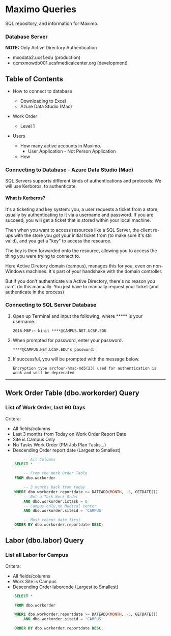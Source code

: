 # Maximo Queries

SQL repository, and information for Maximo.

### Database Server
**NOTE:** Only Active Directory Authentication

* mxodata2.ucsf.edu (production)
* qcmxmowdb001.ucsfmedicalcenter.org (development)


## Table of Contents

* How to connect to database
    * Downloading to Excel 
    * Azure Data Studio (Mac)

* Work Order
    * Level 1

* Users
    * How many active accounts in Maximo.
        * User Application - Not Person Application 
    * How 


### Connecting to Database - Azure Data Studio (Mac)

SQL Servers supports different kinds of authentications and protocols: We will use Kerboros, to authenticate.

#### What is Kerberos?

It's a ticketing and key system: you, a user requests a ticket from a store, usually by authenticating to it via a username and password. If you are succeed, you will get a ticket that is stored within your local machine.

Then when you want to access resources like a SQL Server, the client re-ups with the store you got your initial ticket from (to make sure it's still valid), and you get a "key" to access the resource.

The key is then forwarded onto the resource, allowing you to access the thing you were trying to connect to.

Here Active Diretory domain (campus), manages this for you, even on non-Windows machines. It's part of your handshake with the domain controller.

But if you don't authenticate via Active Directory, there's no reason you can't do this manually. You just have to manually request your ticket (and authenticate in the process)

### Connecting to SQL Server Database 

1. Open up Terminal and input the following, where ***** is your username.
    ```console
    2016-MBP:~ kinit ****@CAMPUS.NET.UCSF.EDU
    ```
2. When prompted for password, enter your password.
    ```console
    ****@CAMPUS.NET.UCSF.EDU's password:
    ```
3. If successful, you will be prompted with the message below.
    ```console
    Encryption type arcfour-hmac-md5(23) used for authentication is weak and will be deprecated
    ```

---

## Work Order Table (dbo.workorder) Query

### List of Work Order, last 90 Days
Critera:
* All fields/columns
* Last 3 months from Today on Work Order Report Date
* Site is Campus Only
* No Tasks Work Order (PM Job Plan Tasks...)
* Descending Order report date (Largest to Smallest)

```sql
        -- All Columns
    SELECT * 

        -- From the Work Order Table
    FROM dbo.workorder

        -- 3 months back from today
    WHERE dbo.workorder.reportdate >= DATEADD(MONTH, -3, GETDATE())   
        -- Not a Task Work Order
        AND dbo.workorder.istask = 0    
        -- Campus only,no Medical center
        AND dbo.workorder.siteid = 'CAMPUS'     

        -- Most recent date first
    ORDER BY dbo.workorder.reportdate DESC;
```

## Labor (dbo.labor) Query


### List all Labor for Campus
Critera:
* All fields/columns
* Work Site is Campus
* Descending Order laborcode (Largest to Smallest)

```sql
    SELECT * 

    FROM dbo.workorder

    WHERE dbo.workorder.reportdate >= DATEADD(MONTH, -3, GETDATE())
        AND dbo.workorder.siteid = 'CAMPUS'

    ORDER BY dbo.workorder.reportdate DESC;
```